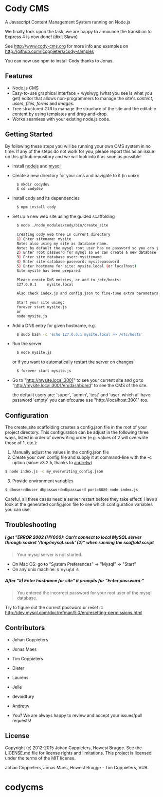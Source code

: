 # Cody CMS

A Javascript Content Management System running on Node.js

We finally took upon the task, we are happy to announce the transition to Express 4 is now done! (dixit Slawo)

See http://www.cody-cms.org for more info and examples on http://github.com/jcoppieters/cody-samples

You can now use npm to install Cody thanks to Jonas.

## Features

* Node.js CMS
* Easy-to-use graphical interface + wysiwyg (what you see is what you get) editor that allows non-programmers to manage the site's *content*, *users*, *files*, *forms* and *images*.
* Tree structured GUI to manage the structure of the site and the editable content by using templates and drag-and-drop.
* Works seamless with your existing node.js code.


## Getting Started

By following these steps you will be running your own CMS system in no time. If any of the steps do not work for you, please report this as an issue on this github repository and we will look into it as soon as possible!

* Install [nodejs](http://nodejs.org/download/) and [mysql](http://dev.mysql.com/downloads/mysql/)
* Create a new directory for your cms and navigate to it (in unix):

  ```bash
	$ mkdir codydev
	$ cd codydev
  ```
* Install cody and its dependencies
  
  ```bash
	$ npm install cody
  ``` 

* Set up a new web site using the guided scaffolding

  ```bash
    $ node ./node_modules/cody/bin/create_site
    
    Creating cody web tree in current directory
    1) Enter sitename: mysite
    Note: also using my site as database name.
    Note: by default the mysql root user has no password so you can just hit enter, if you forgot the root password see http://dev.mysql.com/doc/refman/5.0/en/resetting-permissions.html
    2) Enter root password for mysql so we can create a new database and user: 
    3) Enter site database user: mysitename
    4) Enter site database password: mysitepassword
    5) Enter hostname for site: mysite.local (or localhost)
    Site mysite has been prepared.
    
    Please create DNS entries, or add to /etc/hosts:
    127.0.0.1     mysite.local
    
    Also check index.js and config.json to fine-tune extra parameters, encryption key, ...
    
    Start your site using:
    forever start mysite.js
    or
    node mysite.js
  ```
* Add a DNS entry for given hostname, e.g.

  ```bash
    $ sudo bash -c 'echo 127.0.0.1 mysite.local >> /etc/hosts'
  ```
* Run the server
  
  ```bash
    $ node mysite.js
  ```
  or if you want to automatically restart the server on changes
  
  ```bash
    $ forever start mysite.js
  ```
  
* Go to "http://mysite.local:3001" to see your current site and go to "http://mysite.local:3001/en/dashboard" to see the CMS of the site.

  the default users are: 'super', 'admin', 'test' and 'user' which all have password 'empty'
  you can ofcourse use "http://localhost:3001" too.


## Configuration

The create_site scaffolding creates a config.json file in the root of your project directory. This configuration can be adjust in the following three ways, listed in order of overwriting order (e.g. values of 2 will overwrite those of 1, etc.):

1. Manually adjust the values in the config.json file
2. Create your own config file and supply it at command-line with the -c option (since v3.2.5, thanks to [andretw](https://github.com/jcoppieters/cody/pull/17))
```bash
$ node index.js -c my_overwriting_config.json
```
3. Provide environment variables
```bash
$ dbuser=dbuser dbpassword=dbpassword port=8080 node index.js
```

Careful, all three cases need a server restart before they take effect!
Have a look at the generated config.json file to see which configuration variables you can use.


## Troubleshooting

##### I get "ERROR 2002 (HY000): Can't connect to local MySQL server through socket '/tmp/mysql.sock' (2)" when running the scaffold script
  > Your mysql server is not started.
  
  * On Mac OS: go to "System Preferences" -> "Mysql" -> "Start"
  * On any unix machine: ```$ mysqld &```

##### After "5) Enter hostname for site" it prompts for "Enter password:"
  > You entered the incorrect password for your root user of the mysql database.
  
  Try to figure out the correct password or reset it: http://dev.mysql.com/doc/refman/5.0/en/resetting-permissions.html

## Contributors

  * Johan Coppieters
  * Jonas Maes
  * Tim Coppieters
  * Dieter
  * Laurens
  * Jelle

  * devoidfury
  * Andretw
  * You? We are always happy to review and accept your issues/pull requests!
  
## License

Copyright (c) 2012-2015 Johan Coppieters, Howest Brugge. See the LICENSE.md file for license rights and
limitations. This project is licensed under the terms of the MIT license.


Johan Coppieters, Jonas Maes, Howest Brugge - Tim Coppieters, VUB.
# codycms
